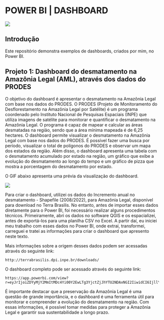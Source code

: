 <h1>  POWER BI | DASHBOARD </h1>

<p>
<img src="http://img.shields.io/static/v1?label=STATUS&message=EM%20DESENVOLVIMENTO&color=GREEN&style=for-the-badge"/>
</p>

<h2>Introdução</h2>
Este repositório demonstra exemplos de dashboards, criados por mim, no Power BI. 

<h2>Projeto 1: Dashboard do desmatamento na Amazônia Legal (AML), através dos dados do PRODES</h2>
O objetivo do dashboard é apresentar o desmatamento na Amazônia Legal com base nos dados do PRODES. O PRODES (Projeto de Monitoramento do Desflorestamento na Amazônia Legal por Satélite) é um programa coordenado pelo Instituto Nacional de Pesquisas Espaciais (INPE) que utiliza imagens de satélite para monitorar e quantificar o desmatamento na Amazônia Legal. O programa é capaz de mapear e calcular as áreas desmatadas na região, sendo que a área mínima mapeada é de 6,25 hectares.
O dashboard permite visualizar o desmatamento na Amazônia Legal com base nos dados do PRODES. É possível fazer uma busca por período, visualizar o total de polígonos do PRODES e observar um mapa dos estados da região. Além disso, o dashboard apresenta uma tabela com o desmatamento acumulado por estado na região, um gráfico que exibe a evolução do desmatamento ao longo do tempo e um gráfico de pizza que mostra a porcentagem do desmatamento por estado.

O GIF abaixo apresenta uma prévia da visualização do dashboard.
<p >
<img src="[https://github.com/Brularissap/dashboard-power-bi/blob/main/visualiza%C3%A7%C3%A3o-dashboard.PNG](https://github.com/Brularissap/dashboard-power-bi/blob/main/visualiza%C3%A7%C3%A3o-dashboard.gif)"/>
</p>

Para criar o dashboard, utilizei os dados do Incremento anual no desmatamento - Shapefile (2008/2022), para Amazônia Legal, disponível para download no Terra Brasilis. No entanto, antes de importar esses dados diretamente para o Power BI, foi necessário realizar alguns procedimentos técnicos. Primeiramente, abri os dados no software QGIS e os espacializei, antes de exportá-los para uma planilha CSV no Excel. A partir daí, eu iniciei meu trabalho com esses dados no Power BI, onde extrai, transformei, carreguei e tratei as informações para criar o dashboard que apresento neste texto. 
  
Mais informações sobre a origem desses dados podem ser acessadas através do seguinte link:

```
http://terrabrasilis.dpi.inpe.br/downloads/
```

O dashboard completo pode ser acessado através do seguinte link: 
```
https://app.powerbi.com/view?r=eyJrIjoiZDYyMjY2MmItMDc4Yi00Y2EwLTg3YjctZjJhYTU2NDAxNGI2IiwidCI6IjllYjM1NmMzLWE0OGYtNDc1NS04NDlkLWY5NzFiNzE1ODU5MiJ9
```

É importante destacar que a preservação da Amazônia Legal é uma questão de grande importância, e o dashboard é uma ferramenta útil para monitorar e compreender a evolução do desmatamento na região. 
Com essas informações, é possível tomar medidas para proteger a Amazônia Legal e garantir sua sustentabilidade a longo prazo.


